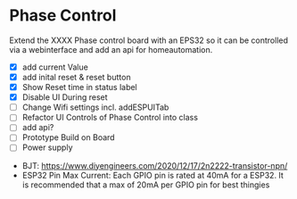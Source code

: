 # Phase Control

Extend the XXXX Phase control board with an EPS32 so it can be controlled via a webinterface and add an api for homeautomation.


- [x] add current Value
- [x] add inital reset & reset button
- [x] Show Reset time in status label
- [x] Disable UI During reset
- [ ] Change Wifi settings incl. addESPUITab
- [ ] Refactor UI Controls of Phase Control into class
- [ ] add api?
- [ ] Prototype Build on Board
- [ ] Power supply 

- BJT: https://www.diyengineers.com/2020/12/17/2n2222-transistor-npn/
- ESP32 Pin Max Current: Each GPIO pin is rated at 40mA for a ESP32. It is recommended that a max of 20mA per GPIO pin for best thingies
